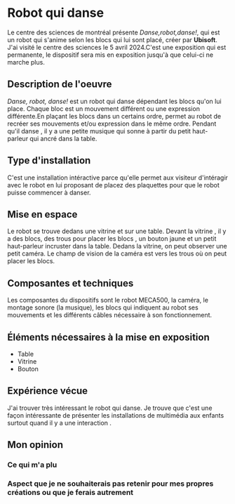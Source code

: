 # Robot qui danse 
Le centre des sciences de montréal présente *Danse,robot,danse!*, qui est un robot qui s'anime selon les blocs qui lui sont placé, créer par **Ubisoft**. J'ai visité le centre des sciences le 5 avril 2024.C'est une exposition qui est permanente, le dispositif sera mis en exposition jusqu'à que celui-ci ne marche plus.

## Description de l'oeuvre
*Danse, robot, danse!* est un robot qui danse dépendant les blocs qu'on lui place. Chaque bloc est un mouvement différent ou une expression différente.En plaçant les blocs dans un certains ordre, permet au robot de recréer ses mouvements et/ou expression dans le même ordre. Pendant qu'il danse , il y a une petite musique qui sonne à partir du petit haut-parleur qui ancré dans la table.

## Type d'installation
C'est une installation intéractive parce qu'elle permet aux visiteur d'intéragir avec le robot en lui proposant de placez des plaquettes pour que le robot  puisse commencer à danser.
## Mise en espace
Le robot se trouve dedans une vitrine et sur une table. Devant la vitrine , il y a des blocs, des trous pour placer les blocs , un bouton jaune et un petit haut-parleur incruster dans la table. Dedans la vitrine, on peut observer une petit caméra. Le champ de vision de la caméra est vers les trous où on peut placer les blocs.
## Composantes et techniques
Les composantes du dispositifs sont le robot MECA500, la caméra, le montage sonore (la musique), les blocs qui indiquent au robot ses mouvements et les différents câbles nécessaire à son fonctionnement.
## Éléments nécessaires à la mise en exposition
- Table
- Vitrine
- Bouton
##  Expérience vécue
J'ai trouver très intéressant le robot qui danse. Je trouve que c'est une façon intéressante de présenter les installations de multimédia aux enfants surtout quand il y a une interaction .
## Mon opinion
### Ce qui m'a plu

###  Aspect que je ne souhaiterais pas retenir pour mes propres créations ou que je ferais autrement

